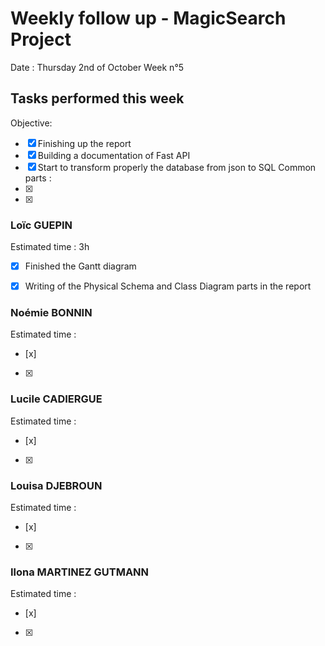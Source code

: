 # Weekly follow up - MagicSearch Project


Date : Thursday 2nd of October
Week n°5


## Tasks performed this week


Objective:
- [x] Finishing up the report
- [x] Building a documentation of Fast API
- [x] Start to transform properly the database from json to SQL
Common parts :
- [x] 
- [x] 




### Loïc GUEPIN
Estimated time : 3h
- [x] Finished the Gantt diagram
- [x] Writing of the Physical Schema and Class Diagram parts in the report


### Noémie BONNIN
Estimated time :
- [x] 
- [x] 


### Lucile CADIERGUE
Estimated time :
- [x] 
- [x] 


### Louisa DJEBROUN
Estimated time :
- [x] 
- [x] 


### Ilona MARTINEZ GUTMANN
Estimated time :
- [x] 
- [x] 
